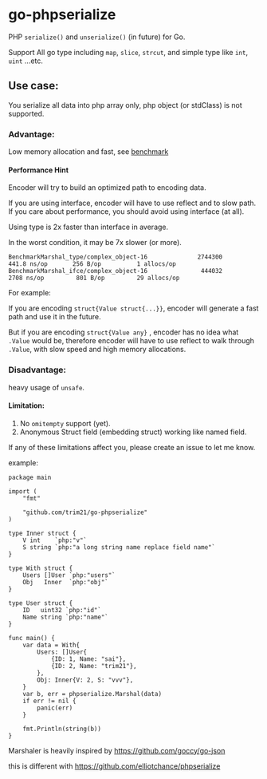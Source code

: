 # go-phpserialize

PHP `serialize()` and `unserialize()` (in future) for Go.

Support All go type including `map`, `slice`, `strcut`, and simple type like `int`, `uint` ...etc.

## Use case:

You serialize all data into php array only, php object (or stdClass) is not supported.

### Advantage:

Low memory allocation and fast, see [benchmark](./docs/benchmark.md)

#### Performance Hint

Encoder will try to build an optimized path to encoding data.

If you are using interface, encoder will have to use reflect and to slow path. 
If you care about performance, you should avoid using interface (at all).

Using type is 2x faster than interface in average.

In the worst condition, it may be 7x slower (or more).

```text
BenchmarkMarshal_type/complex_object-16            	 2744300	       441.8 ns/op	     256 B/op	       1 allocs/op
BenchmarkMarshal_ifce/complex_object-16            	  444032	      2708 ns/op	     801 B/op	      29 allocs/op
```

For example:

If you are encoding `struct{Value struct{...}}`, encoder will generate a fast path and use it in the future.

But if you are encoding `struct{Value any}` , encoder has no idea what `.Value` would be, 
therefore encoder will have to use reflect to walk through `.Value`, with slow speed and high memory allocations.

### Disadvantage:

heavy usage of `unsafe`.

#### Limitation:

1. No `omitempty` support (yet).
2. Anonymous Struct field (embedding struct) working like named field.

If any of these limitations affect you, please create an issue to let me know.

example:

```golang
package main

import (
	"fmt"

	"github.com/trim21/go-phpserialize"
)

type Inner struct {
	V int    `php:"v"`
	S string `php:"a long string name replace field name"`
}

type With struct {
	Users []User `php:"users"`
	Obj   Inner  `php:"obj"`
}

type User struct {
	ID   uint32 `php:"id"`
	Name string `php:"name"`
}

func main() {
	var data = With{
		Users: []User{
			{ID: 1, Name: "sai"},
			{ID: 2, Name: "trim21"},
		},
		Obj: Inner{V: 2, S: "vvv"},
	}
	var b, err = phpserialize.Marshal(data)
	if err != nil {
		panic(err)
	}

	fmt.Println(string(b))
}
```

Marshaler is heavily inspired by https://github.com/goccy/go-json

this is different with https://github.com/elliotchance/phpserialize
